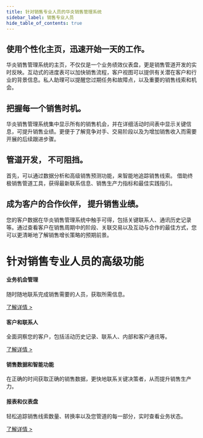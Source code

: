 ```yaml
---
title: 针对销售专业人员的华炎销售管理系统
sidebar_label: 销售专业人员
hide_table_of_contents: true
---
```


## 使用个性化主页，迅速开始一天的工作。

华炎销售管理系统的主页，不仅仅是一个业务绩效仪表盘，更是销售管道开发的实时反映。互动式的进度表可以加快销售流程，客户视图可以提供有关潜在客户和行业的背景信息。私人助理可以提醒您过期任务和故障点，以及重要的销售线索和机会。

## 把握每一个销售时机。

华炎销售管理系统集中显示所有的销售机会，并在详细活动时间表中显示关键信息，可提升销售业绩。更便于了解竞争对手、交易阶段以及为增加销售收入而需要开展的后续跟进步骤。

## 管道开发， 不可阻挡。

首先，可以通过数据分析和高级销售预测功能，来智能地追踪销售线索。 借助终极销售管道工具，获得最新联系信息、销售生产力指标和最佳实践指引。

## 成为客户的合作伙伴， 提升销售业绩。

您的客户数据在华炎销售管理系统中触手可得，包括关键联系人、通讯历史记录等。通过查看客户在销售周期中的阶段、关联交易以及互动与合作的最佳方式，您可以更清晰地了解销售增长策略的预期前景。

# 针对销售专业人员的高级功能

#### 业务机会管理

随时随地联系完成销售需要的人员，获取所需信息。

[了解详情 >](/solutions/sales/business)

#### 客户和联系人

全面洞察您的客户，包括活动历史记录、联系人、内部和客户通讯等。

[了解详情 >](/solutions/sales/contacts)

#### 销售数据和智能功能

在正确的时间获取正确的销售数据，更快地联系关键决策者，从而提升销售生产力。

#### 报表和仪表盘

轻松追踪销售线索数量、转换率以及您管道的每一部分，实时查看业务状态。

[了解详情 >](/solutions/sales/report)